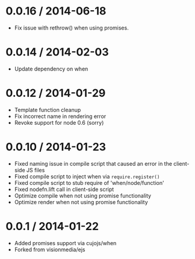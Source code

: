 0.0.16 / 2014-06-18
==================

 * Fix issue with rethrow() when using promises.

0.0.14 / 2014-02-03
==================

 * Update dependency on when

0.0.12 / 2014-01-29
==================

 * Template function cleanup
 * Fix incorrect name in rendering error
 * Revoke support for node 0.6 (sorry)

0.0.10 / 2014-01-23
==================

 * Fixed naming issue in compile script that caused an error in the client-side JS files
 * Fixed compile script to inject when via `require.register()`
 * Fixed compile script to stub require of 'when/node/function'
 * Fixed nodefn.lift call in client-side script
 * Optimize compile when not using promise functionality
 * Optimize render when not using promise functionality

0.0.1 / 2014-01-22
==================

 * Added promises support via cujojs/when
 * Forked from visionmedia/ejs
